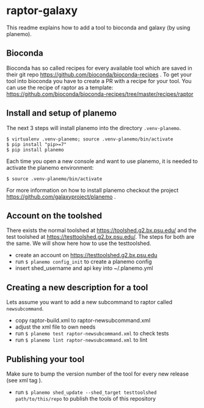 # raptor-galaxy

This readme explains how to add a tool to bioconda and galaxy (by using planemo).

## Bioconda
Bioconda has so called recipes for every available tool which are saved in their git repo https://github.com/bioconda/bioconda-recipes .
To get your tool into bioconda you have to create a PR with a recipe for your tool.
You can use the recipe of raptor as a template: https://github.com/bioconda/bioconda-recipes/tree/master/recipes/raptor

## Install and setup of planemo
The next 3 steps will install planemo into the directory `.venv-planemo`.
```
$ virtualenv .venv-planemo; source .venv-planemo/bin/activate
$ pip install "pip>=7"
$ pip install planemo
```
Each time you open a new console and want to use planemo, it is needed to activate the planemo environment:
```
$ source .venv-planemo/bin/activate
```
For more information on how to install planemo checkout the project https://github.com/galaxyproject/planemo .


## Account on the toolshed
There exists the normal toolshed at https://toolshed.g2.bx.psu.edu/ and the test toolshed at https://testtoolshed.g2.bx.psu.edu/.
The steps for both are the same. We will show here how to use the testtoolshed.
- create an account on https://testtoolshed.g2.bx.psu.edu
- run `$ planemo config_init` to create a planemo config
- insert shed_username and api key into ~/.planemo.yml

## Creating a new description for a tool
Lets assume you want to add a new subcommand to raptor called `newsubcommand`.
- copy raptor-build.xml to raptor-newsubcommand.xml
- adjust the xml file to own needs
- run `$ planemo test raptor-newsubcommand.xml` to check tests
- run `$ planemo lint raptor-newsubcommand.xml` to lint

## Publishing your tool
Make sure to bump the version number of the tool for every new release (see xml tag  <tool version="..."> ).
- run `$ planemo shed_update --shed_target testtoolshed path/to/this/repo` to publish the tools of this repository
